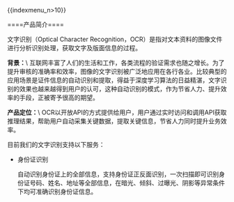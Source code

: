 {{indexmenu_n>10}}

====产品简介====


文字识别（Optical Character Recognition，OCR）是指对文本资料的图像文件进行分析识别处理，获取文字及版面信息的过程。


**背景：**\\
互联网丰富了人们的生活和工作，各类流程的验证需求也随之增长。为了提升审核的准确率和效率，图像的文字识别被广泛地应用在各行各业。比较典型的应用场景是证件信息的自动识别和提取，得益于深度学习算法的日益精湛，文字识别的效果也越来越得到用户的认可，这种自动识别的模式，作为节省人力、提升效率的手段，正被寄予很高的期望。



**产品定位：**\\
OCR以开放API的方式提供给用户，用户通过实时访问和调用API获取推理结果，帮助用户自动采集关键数据，提取关键信息，节省人力同时提升业务效率。




目前我们的文字识别支持以下服务：

- 身份证识别

  自动识别身份证上的全部信息，支持身份证正反面识别，一次扫描即可识别身份证号码、姓名、地址等全部信息，在暗光、倾斜、过曝光、阴影等异常条件下均可准确识别身份证信息。